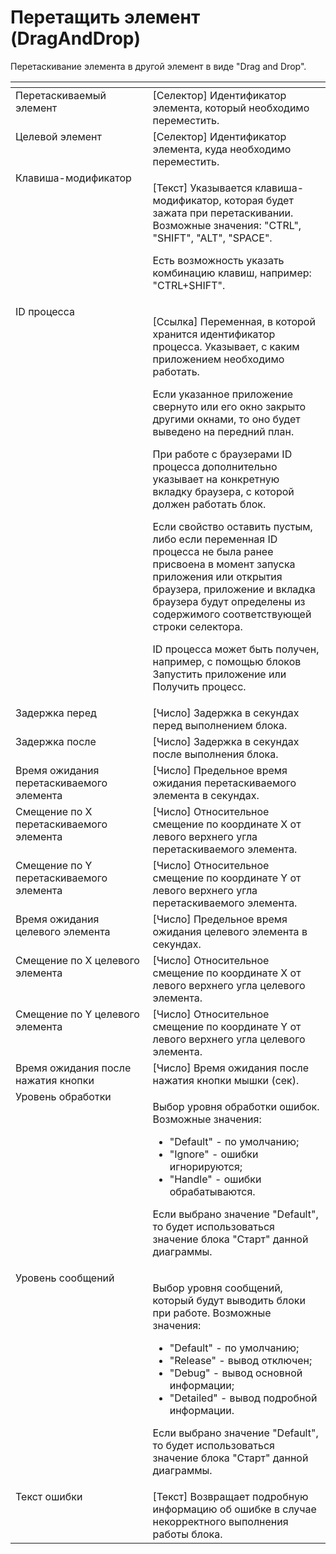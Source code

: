 # Перетащить элемент (DragAndDrop)

Перетаскивание элемента в другой элемент в виде "Drag and Drop".

<table data-header-hidden><thead><tr><th width="234" valign="top"></th><th width="325" valign="top"></th></tr></thead><tbody><tr><td valign="top">Перетаскиваемый элемент</td><td valign="top">[Селектор] Идентификатор элемента, который необходимо переместить.</td></tr><tr><td valign="top">Целевой элемент</td><td valign="top">[Селектор] Идентификатор элемента, куда необходимо переместить.</td></tr><tr><td valign="top">Клавиша-модификатор</td><td valign="top"><p>[Текст] Указывается клавиша-модификатор, которая будет зажата при перетаскивании. Возможные значения: "CTRL", "SHIFT", "ALT", "SPACE". </p><p></p><p>Есть возможность указать комбинацию клавиш, например: "CTRL+SHIFT".</p></td></tr><tr><td valign="top">ID процесса</td><td valign="top"><p>[Ссылка] Переменная, в которой хранится идентификатор процесса. Указывает, с каким приложением необходимо работать. </p><p></p><p>Если указанное приложение свернуто или его окно закрыто другими окнами, то оно будет выведено на передний план. </p><p></p><p>При работе с браузерами ID процесса дополнительно указывает на конкретную вкладку браузера, с которой должен работать блок. </p><p></p><p>Если свойство оставить пустым, либо если переменная ID процесса не была ранее присвоена в момент запуска приложения или открытия браузера, приложение и вкладка браузера будут определены из содержимого соответствующей строки селектора. </p><p>ID процесса может быть получен, например, с помощью блоков Запустить приложение или Получить процесс.</p></td></tr><tr><td valign="top">Задержка перед</td><td valign="top">[Число] Задержка в секундах перед выполнением блока.</td></tr><tr><td valign="top">Задержка после</td><td valign="top">[Число] Задержка в секундах после выполнения блока.</td></tr><tr><td valign="top">Время ожидания перетаскиваемого элемента</td><td valign="top">[Число] Предельное время ожидания перетаскиваемого элемента в секундах.</td></tr><tr><td valign="top">Смещение по X перетаскиваемого элемента</td><td valign="top">[Число] Относительное смещение по координате X от левого верхнего угла перетаскиваемого элемента.</td></tr><tr><td valign="top">Смещение по Y перетаскиваемого элемента</td><td valign="top">[Число] Относительное смещение по координате Y от левого верхнего угла перетаскиваемого элемента.</td></tr><tr><td valign="top">Время ожидания целевого элемента</td><td valign="top">[Число] Предельное время ожидания целевого элемента в секундах.</td></tr><tr><td valign="top">Смещение по X целевого элемента</td><td valign="top">[Число] Относительное смещение по координате X от левого верхнего угла целевого элемента.</td></tr><tr><td valign="top">Смещение по Y целевого элемента</td><td valign="top">[Число] Относительное смещение по координате Y от левого верхнего угла целевого элемента.</td></tr><tr><td valign="top">Время ожидания после нажатия кнопки</td><td valign="top">[Число] Время ожидания после нажатия кнопки мышки (сек).</td></tr><tr><td valign="top">Уровень обработки</td><td valign="top"><p>Выбор уровня обработки ошибок. Возможные значения: </p><ul><li>"Default" - по умолчанию; </li><li>"Ignore" - ошибки игнорируются; </li><li>"Handle" - ошибки обрабатываются. </li></ul><p>Если выбрано значение "Default", то будет использоваться значение блока "Старт" данной диаграммы.</p></td></tr><tr><td valign="top">Уровень сообщений</td><td valign="top"><p>Выбор уровня сообщений, который будут выводить блоки при работе. Возможные значения: </p><ul><li>"Default" - по умолчанию; </li><li>"Release" - вывод отключен; </li><li>"Debug" - вывод основной информации; </li><li>"Detailed" - вывод подробной информации. </li></ul><p>Если выбрано значение "Default", то будет использоваться значение блока "Старт" данной диаграммы.</p></td></tr><tr><td valign="top">Текст ошибки</td><td valign="top">[Текст] Возвращает подробную информацию об ошибке в случае некорректного выполнения работы блока.</td></tr></tbody></table>
